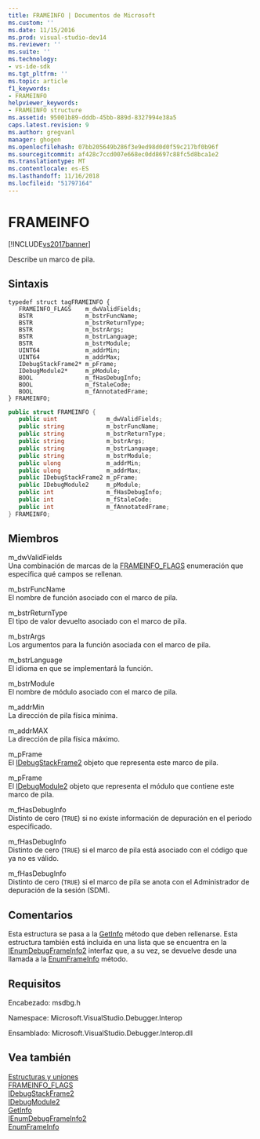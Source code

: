 ```yaml
---
title: FRAMEINFO | Documentos de Microsoft
ms.custom: ''
ms.date: 11/15/2016
ms.prod: visual-studio-dev14
ms.reviewer: ''
ms.suite: ''
ms.technology:
- vs-ide-sdk
ms.tgt_pltfrm: ''
ms.topic: article
f1_keywords:
- FRAMEINFO
helpviewer_keywords:
- FRAMEINFO structure
ms.assetid: 95001b89-dddb-45bb-889d-8327994e38a5
caps.latest.revision: 9
ms.author: gregvanl
manager: ghogen
ms.openlocfilehash: 07bb205649b286f3e9ed98d0d0f59c217bf0b96f
ms.sourcegitcommit: af428c7ccd007e668ec0dd8697c88fc5d8bca1e2
ms.translationtype: MT
ms.contentlocale: es-ES
ms.lasthandoff: 11/16/2018
ms.locfileid: "51797164"
---
```

# <a name="frameinfo"></a>FRAMEINFO
[!INCLUDE[vs2017banner](../../../includes/vs2017banner.md)]

Describe un marco de pila.  
  
## <a name="syntax"></a>Sintaxis  
  
```cpp#  
typedef struct tagFRAMEINFO {   
   FRAMEINFO_FLAGS    m_dwValidFields;  
   BSTR               m_bstrFuncName;  
   BSTR               m_bstrReturnType;  
   BSTR               m_bstrArgs;  
   BSTR               m_bstrLanguage;  
   BSTR               m_bstrModule;  
   UINT64             m_addrMin;  
   UINT64             m_addrMax;  
   IDebugStackFrame2* m_pFrame;  
   IDebugModule2*     m_pModule;  
   BOOL               m_fHasDebugInfo;  
   BOOL               m_fStaleCode;  
   BOOL               m_fAnnotatedFrame;  
} FRAMEINFO;  
```  
  
```csharp  
public struct FRAMEINFO {   
   public uint              m_dwValidFields;  
   public string            m_bstrFuncName;  
   public string            m_bstrReturnType;  
   public string            m_bstrArgs;  
   public string            m_bstrLanguage;  
   public string            m_bstrModule;  
   public ulong             m_addrMin;  
   public ulong             m_addrMax;  
   public IDebugStackFrame2 m_pFrame;  
   public IDebugModule2     m_pModule;  
   public int               m_fHasDebugInfo;  
   public int               m_fStaleCode;  
   public int               m_fAnnotatedFrame;  
} FRAMEINFO;  
```  
  
## <a name="members"></a>Miembros  
 m_dwValidFields  
 Una combinación de marcas de la [FRAMEINFO_FLAGS](../../../extensibility/debugger/reference/frameinfo-flags.md) enumeración que especifica qué campos se rellenan.  
  
 m_bstrFuncName  
 El nombre de función asociado con el marco de pila.  
  
 m_bstrReturnType  
 El tipo de valor devuelto asociado con el marco de pila.  
  
 m_bstrArgs  
 Los argumentos para la función asociada con el marco de pila.  
  
 m_bstrLanguage  
 El idioma en que se implementará la función.  
  
 m_bstrModule  
 El nombre de módulo asociado con el marco de pila.  
  
 m_addrMin  
 La dirección de pila física mínima.  
  
 m_addrMAX  
 La dirección de pila física máximo.  
  
 m_pFrame  
 El [IDebugStackFrame2](../../../extensibility/debugger/reference/idebugstackframe2.md) objeto que representa este marco de pila.  
  
 m_pFrame  
 El [IDebugModule2](../../../extensibility/debugger/reference/idebugmodule2.md) objeto que representa el módulo que contiene este marco de pila.  
  
 m_fHasDebugInfo  
 Distinto de cero (`TRUE`) si no existe información de depuración en el periodo especificado.  
  
 m_fHasDebugInfo  
 Distinto de cero (`TRUE`) si el marco de pila está asociado con el código que ya no es válido.  
  
 m_fHasDebugInfo  
 Distinto de cero (`TRUE`) si el marco de pila se anota con el Administrador de depuración de la sesión (SDM).  
  
## <a name="remarks"></a>Comentarios  
 Esta estructura se pasa a la [GetInfo](../../../extensibility/debugger/reference/idebugstackframe2-getinfo.md) método que deben rellenarse. Esta estructura también está incluida en una lista que se encuentra en la [IEnumDebugFrameInfo2](../../../extensibility/debugger/reference/ienumdebugframeinfo2.md) interfaz que, a su vez, se devuelve desde una llamada a la [EnumFrameInfo](../../../extensibility/debugger/reference/idebugthread2-enumframeinfo.md) método.  
  
## <a name="requirements"></a>Requisitos  
 Encabezado: msdbg.h  
  
 Namespace: Microsoft.VisualStudio.Debugger.Interop  
  
 Ensamblado: Microsoft.VisualStudio.Debugger.Interop.dll  
  
## <a name="see-also"></a>Vea también  
 [Estructuras y uniones](../../../extensibility/debugger/reference/structures-and-unions.md)   
 [FRAMEINFO_FLAGS](../../../extensibility/debugger/reference/frameinfo-flags.md)   
 [IDebugStackFrame2](../../../extensibility/debugger/reference/idebugstackframe2.md)   
 [IDebugModule2](../../../extensibility/debugger/reference/idebugmodule2.md)   
 [GetInfo](../../../extensibility/debugger/reference/idebugstackframe2-getinfo.md)   
 [IEnumDebugFrameInfo2](../../../extensibility/debugger/reference/ienumdebugframeinfo2.md)   
 [EnumFrameInfo](../../../extensibility/debugger/reference/idebugthread2-enumframeinfo.md)

